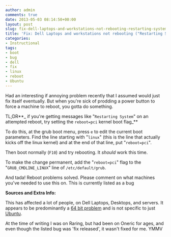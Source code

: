 ```yaml
---
author: admin
comments: true
date: 2013-05-03 08:14:50+00:00
layout: post
slug: fix-dell-laptops-and-workstations-not-rebooting-restarting-system
title: 'Fix: Dell Laptops and workstations not rebooting ("Restarting System")'
categories:
- Instructional
tags:
- boot
- bug
- dell
- fix
- linux
- reboot
- Ubuntu
---
```


Had an interesting if annoying problem recently that I assumed would just fix itself eventually. But when you're sick of prodding a power button to force a machine to reboot, you gotta do something.

TL;DR**_ if you're getting messages like "`Restarting System`" on an attempted reboot, try setting the `reboot=pci` kernel boot flag_**

To do this, at the grub boot menu, press `e` to edit the current boot parameters. Find the line starting with "`linux`" (this is the line that actually kicks off the linux kernel) and at the end of that line, put "`reboot=pci`".

Then boot normally (`F10`) and try rebooting. It *should* work this time.

To make the change permanent, add the "`reboot=pci`" flag to the "`GRUB_CMDLINE_LINUX`" line of `/etc/default/grub`.

And tada! Reboot problems solved. Please comment on what machines you've needed to use this on. This is currently listed as a bug

**Sources and Extra Info:**

This has affected a lot of people, on Dell Laptops, Desktops, and servers. It appears to be predominantly a [64 bit problem](https://bugs.launchpad.net/ubuntu/+source/linux/+bug/833705) and is not specific to just [Ubuntu](https://bugs.archlinux.org/task/30136).

At the time of writing I was on Raring, but had been on Oneric for ages, and even though the listed bug was 'fix released', it wasn't fixed for me. YMMV
